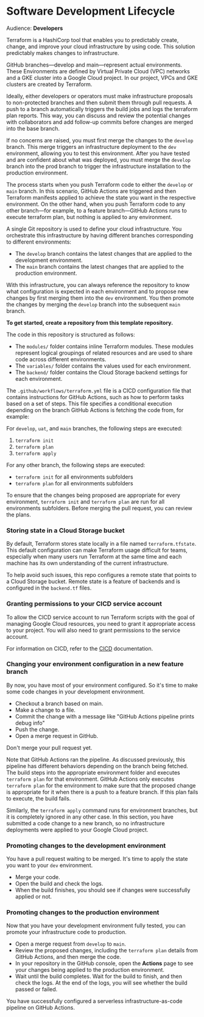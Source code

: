 # Software Development Lifecycle
Audience: **Developers**

Terraform is a HashiCorp tool that enables you to predictably create, change, and improve your cloud
infrastructure by using code. This solution predictably makes changes to infrastructure. 

GitHub branches—develop and main—represent actual environments. These Environments are defined by 
Virtual Private Cloud (VPC) networks and a GKE cluster into a Google Cloud project. In our project, 
VPCs and GKE clusters are created by Terraform.

Ideally, either developers or operators must make infrastructure proposals to non-protected branches
and then submit them through pull requests. A push to a branch automatically 
triggers the build jobs and logs the terraform plan reports. This way, you can discuss and review 
the potential changes with collaborators and add follow-up commits before changes are merged into the base branch.

If no concerns are raised, you must first merge the changes to the `develop` branch. This merge triggers 
an infrastructure deployment to the `dev` environment, allowing you to test this environment. After 
you have tested and are confident about what was deployed, you must merge the `develop` branch into the 
prod branch to trigger the infrastructure installation to the production environment.

The process starts when you push Terraform code to either the `develop` or `main` branch. In this scenario, 
GitHub Actions are triggered and then Terraform manifests applied to achieve the state you want in the 
respective environment. On the other hand, when you push Terraform code to any other branch—for 
example, to a feature branch—GitHub Actions runs to execute terraform plan, but nothing is applied to 
any environment.

A single Git repository is used to define your cloud infrastructure. You orchestrate this 
infrastructure by having different branches corresponding to different environments:

* The `develop` branch contains the latest changes that are applied to the development environment.
* The `main` branch contains the latest changes that are applied to the production environment.

With this infrastructure, you can always reference the repository to know what configuration is 
expected in each environment and to propose new changes by first merging them into the `dev` 
environment. You then promote the changes by merging the `develop` branch into the subsequent `main`
branch.

**To get started, create a repository from this template repository.**

The code in this repository is structured as follows:

* The `modules/` folder contains inline Terraform modules. These modules represent logical groupings 
of related resources and are used to share code across different environments.
* The `variables/` folder contains the values used for each environment.
* The `backend/` folder contains the Cloud Storage backend settings for each environment.


The `.github/workflows/terraform.yml` file is a CICD configuration file that contains instructions 
for GitHub Actions, such as how to perform tasks based on a set of steps. This file specifies a 
conditional execution depending on the branch GitHub Actions is fetching the code from, for example:

For `develop`, `uat`, and `main` branches, the following steps are executed:

1. `terraform init`
2. `terraform plan`
3. `terraform apply`

For any other branch, the following steps are executed:

* `terraform init` for all environments subfolders
* `terraform plan` for all environments subfolders

To ensure that the changes being proposed are appropriate for every environment, `terraform init` and 
`terraform plan` are run for all environments subfolders. Before merging the pull request, you can 
review the plans.

### Storing state in a Cloud Storage bucket
By default, Terraform stores state locally in a file named `terraform.tfstate`. This default 
configuration can make Terraform usage difficult for teams, especially when many users run 
Terraform at the same time and each machine has its own understanding of the current infrastructure.

To help avoid such issues, this repo configures a remote state that points to a Cloud Storage bucket.
Remote state is a feature of backends and is configured in the `backend.tf` files.

### Granting permissions to your CICD service account
To allow the CICD service account to run Terraform scripts with the goal of managing Google Cloud 
resources, you need to grant it appropriate access to your project. You will also need to grant 
permissions to the service account.

For information on CICD, refer to the
[CICD](https://github.com/florenciacomuzzi/k8s-environment-terraform/blob/main/docs/SETUP.md) 
documentation.

### Changing your environment configuration in a new feature branch
By now, you have most of your environment configured. So it's time to make some code changes in your 
development environment.

* Checkout a branch based on main.
* Make a change to a file.
* Commit the change with a message like "GitHub Actions pipeline prints debug info"
* Push the change.
* Open a merge request in GitHub.

Don't merge your pull request yet.

Note that GitHub Actions ran the pipeline. As discussed previously, this pipeline has different 
behaviors depending on the branch being fetched. The build steps into the appropriate environment 
folder and executes `terraform plan` for that environment. GitHub Actions only executes 
`terraform plan` for the environment to make sure that the proposed change is appropriate for it when there is a push to a 
feature branch. If this plan fails to execute, the build fails.

Similarly, the `terraform apply` command runs for environment branches, but it is completely ignored 
in any other case. In this section, you have submitted a code change to a new branch, so no 
infrastructure deployments were applied to your Google Cloud project.


### Promoting changes to the development environment
You have a pull request waiting to be merged. It's time to apply the state you want to your `dev` 
environment. 

* Merge your code.
* Open the build and check the logs.
* When the build finishes, you should see if changes were successfully applied or not.

### Promoting changes to the production environment
Now that you have your development environment fully tested, you can promote your infrastructure 
code to production. 

* Open a merge request from `develop` to `main`.
* Review the proposed changes, including the `terraform plan` details from GitHub Actions, and then 
merge the code.
* In your repository in the GitHub console, open the **Actions** page to see your changes being applied to the 
production environment.
* Wait until the build completes. Wait for the build to finish, and then check the logs. At the end 
of the logs, you will see whether the build passed or failed.

You have successfully configured a serverless infrastructure-as-code pipeline on GitHub Actions.
